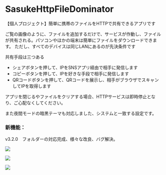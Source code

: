# SasukeHttpFileDominator

【個人プロジェクト】簡単に携帯のファイルをHTTPで共有できるアプリです


ご覧の画像のように、ファイルを追加するだけで、サービスが作動し、ファイルが共有される。パソコンやほかの端末は簡単にファイルをダウンロードできます。
ただし、すべてのデバイスは同じLANにあるのが先決条件です


共有手段は三つある
 - シェアボタンを押して、IPをSNSアプリ経由で相手に発信します
 - コピーボタンを押して、IPを好きな手段で相手に発信します
 - QRコードボタンを押して、QRコードを展示し、相手がブラウザでスキャンしてIPを取得します
 
 
アプリを閉じるやファイルをクリアする場合、HTTPサービスは即時停止となり、ご心配なくしてください。

また夜間モードの暗黒テーマも対応しました、システムと一致する設定です。



### 新機能：

v3.2.0　フォルダーの対応完成、様々な改良、バグ解決。


![](https://i.ibb.co/fS6XmyJ/TEMP3.jpg)

![](https://i.ibb.co/zVWHxST/TEMP2.jpg)

![](https://i.ibb.co/M2rSPrN/TEMP.jpg)
